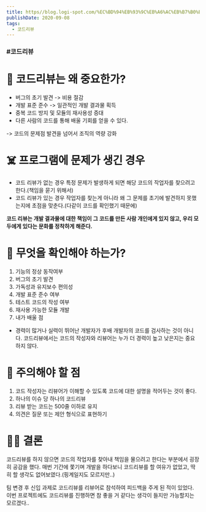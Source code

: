 ```yaml
---
title: https//blog.logi-spot.com/%EC%BD%94%EB%93%9C%EB%A6%AC%EB%B7%B0%EC%9D%98-%EC%A7%84%EC%A7%9C-%EB%AA%A9%EC%A0%81%EC%9D%80-%EB%94%B0%EB%A1%9C%EC%9E%88%EB%8B%A4/
publishDate: 2020-09-08
tags: 
  - 코드리뷰
---
```


### #코드리뷰

# 🧐 코드리뷰는 왜 중요한가?
- 버그의 초기 발견 -> 비용 절감
- 개발 표준 준수 -> 일관적인 개발 결과물 획득
- 중복 코드 방지 및 모듈의 재사용성 증대
- 다른 사람의 코드를 통해 배울 기회를 얻을 수 있다.

-> 코드의 문제점 발견을 넘어서 조직의 역량 강화 

# ☠️  프로그램에 문제가 생긴 경우
- 코드 리뷰가 없는 경우 특정 문제가 발생하게 되면 해당 코드의 작업자를 찾으려고 한다.(책임을 묻기 위해서)
- 코드 리뷰가 있는 경우 작업자를 찾는게 아니라 왜 그 문제를 초기에 발견하지 못했는지에 초점을 맞춘다.(다같이 코드를 확인했기 때문에)

**코드 리뷰는 개발 결과물에 대한 책임이 그 코드를 만든 사람 개인에게 있지 않고, 우리 모두에게 있다는 문화를 정착하게 해준다.**

# 🔖 무엇을 확인해야 하는가?
1. 기능의 정상 동작여부
2. 버그의 초기 발견
3. 가독성과 유지보수 편의성
4. 개발 표준 준수 여부
5. 테스트 코드의 작성 여부
6. 재사용 가능한 모듈 개발
7. 내가 배울 점

- 경력이 많거나 실력이 뛰어난 개발자가 후배 개발자의 코드를 검사하는 것이 아니다. 코드리뷰에서는 코드의 작성자와 리뷰어는 누가 더 경력이 높고 낮은지는 중요하지 않다. 

# 🧨 주의해야 할 점
1. 코드 작성자는 리뷰어가 이해할 수 있도록 코드에 대한 설명을 적어두는 것이 좋다.
2. 하나의 이슈 당 하나의 코드리뷰
3. 리뷰 받는 코드는 500줄 이하로 유지
4. 의견은 질문 또는 제안 형식으로 표현하기 

# 👩‍⚖️ 결론
코드리뷰를 하지 않으면 코드의 작업자를 찾아내 책임을 물으려고 한다는 부분에서 굉장히 공감을 했다. 매번 기간에 쫓기며 개발을 하다보니 코드리뷰를 할 여유가 없었고, 딱히 할 생각도 없어보였다.(핑계일지도 모르지만..) 

팀 변경 후 신입 과제로 코드리뷰를 리뷰어로 참석하여 피드백을 주게 된 적이 있었다. 이번 프로젝트에도 코드리뷰를 진행하면 참 좋을 거 같다는 생각이 들지만 가능할지는 모르겠다..